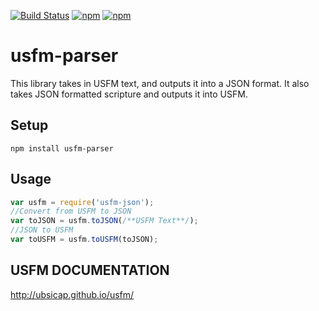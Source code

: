 [![Build Status](https://api.travis-ci.org/ihoegen/usfm-parser.svg?branch=master)](https://travis-ci.org/ihoegen/usfm-parser) 
[![npm](https://img.shields.io/npm/dt/usfm-parser.svg)](https://www.npmjs.com/package/usfm-parser)
[![npm](https://img.shields.io/npm/v/usfm-parser.svg)](https://www.npmjs.com/package/usfm-parser)

# usfm-parser
This library takes in USFM text, and outputs it into a JSON format.
It also takes JSON formatted scripture and outputs it into USFM.
## Setup
`npm install usfm-parser`

## Usage
```js
var usfm = require('usfm-json');
//Convert from USFM to JSON
var toJSON = usfm.toJSON(/**USFM Text**/);
//JSON to USFM
var toUSFM = usfm.toUSFM(toJSON);
```

## USFM DOCUMENTATION
http://ubsicap.github.io/usfm/

